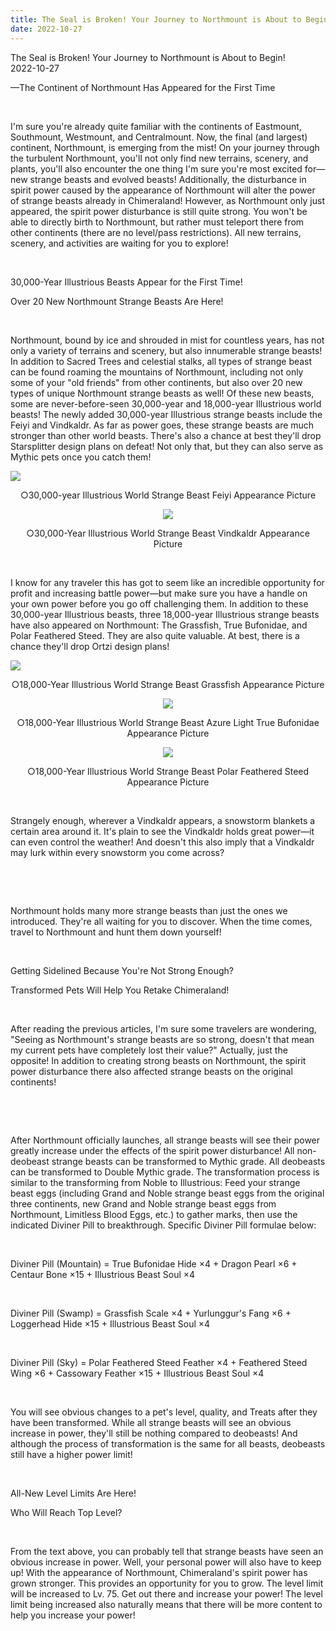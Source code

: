 ```yaml
---
title: The Seal is Broken! Your Journey to Northmount is About to Begin!
date: 2022-10-27
---
```


<div class="news_detail scrollbar"><div class="news_title">The Seal is Broken! Your Journey to Northmount is About to Begin!</div><div class="news_date">2022-10-27</div><div id="news_player"></div><div>
<p>—The Continent of Northmount Has Appeared for the First Time</p>
<p>&nbsp;</p>
<p>I'm sure you're already quite familiar with the continents of Eastmount, Southmount, Westmount, and Centralmount. Now, the final (and largest) continent, Northmount, is emerging from the mist! On your journey through the turbulent Northmount, you'll not only find new terrains, scenery, and plants, you'll also encounter the one thing I'm sure you're most excited for—new strange beasts and evolved beasts! Additionally, the disturbance in spirit power caused by the appearance of Northmount will alter the power of strange beasts already in Chimeraland! However, as Northmount only just appeared, the spirit power disturbance is still quite strong. You won't be able to directly birth to Northmount, but rather must teleport there from other continents (there are no level/pass restrictions). All new terrains, scenery, and activities are waiting for you to explore!</p>
<p>&nbsp;</p>
<p>30,000-Year Illustrious Beasts Appear for the First Time!</p>
<p>Over 20 New Northmount Strange Beasts Are Here!</p>
<p>&nbsp;</p>
<p>Northmount, bound by ice and shrouded in mist for countless years, has not only a variety of terrains and scenery, but also innumerable strange beasts! In addition to Sacred Trees and celestial stalks, all types of strange beast can be found roaming the mountains of Northmount, including not only some of your "old friends" from other continents, but also over 20 new types of unique Northmount strange beasts as well! Of these new beasts, some are never-before-seen 30,000-year and 18,000-year Illustrious world beasts! The newly added 30,000-year Illustrious strange beasts include the Feiyi and Vindkaldr. As far as power goes, these strange beasts are much stronger than other world beasts. There's also a chance at best they'll drop Starsplitter design plans on defeat! Not only that, but they can also serve as Mythic pets once you catch them!</p>
<p><img style="display: block; margin-left: auto; margin-right: auto;" src="https://sg-chimeraland.playerinfinite.com/cms/nrft/feeds/pic/15a01c95242f91b8b189da41d0ff0e08.png"></p>
<p style="text-align: center;">○30,000-year Illustrious World Strange Beast Feiyi Appearance Picture</p>
<p style="text-align: center;"><img src="https://sg-chimeraland.playerinfinite.com/cms/nrft/feeds/pic/6d854ed098d67e395f209acc00e8026d.png"></p>
<p style="text-align: center;">○30,000-Year Illustrious World Strange Beast Vindkaldr Appearance Picture</p>
<p>&nbsp;</p>
<p>I know for any traveler this has got to seem like an incredible opportunity for profit and increasing battle power—but make sure you have a handle on your own power before you go off challenging them. In addition to these 30,000-year Illustrious beasts, three 18,000-year Illustrious strange beasts have also appeared on Northmount: The Grassfish, True Bufonidae, and Polar Feathered Steed. They are also quite valuable. At best, there is a chance they'll drop Ortzi design plans!</p>
<p><img style="display: block; margin-left: auto; margin-right: auto;" src="https://sg-chimeraland.playerinfinite.com/cms/nrft/feeds/pic/ff40e68d8d434be311333a883fbc59a9.png"></p>
<p style="text-align: center;">○18,000-Year Illustrious World Strange Beast Grassfish Appearance Picture</p>
<p style="text-align: center;"><img src="https://sg-chimeraland.playerinfinite.com/cms/nrft/feeds/pic/f64efa33856210a3d1f61d2b27ec0500.png"></p>
<p style="text-align: center;">○18,000-Year Illustrious World Strange Beast Azure Light True Bufonidae Appearance Picture</p>
<p style="text-align: center;"><img src="https://sg-chimeraland.playerinfinite.com/cms/nrft/feeds/pic/bf430a89dfc83eecc743e1ca4c55b024.png"></p>
<p style="text-align: center;">○18,000-Year Illustrious World Strange Beast Polar Feathered Steed Appearance Picture</p>
<p>&nbsp;</p>
<p>Strangely enough, wherever a Vindkaldr appears, a snowstorm blankets a certain area around it. It's plain to see the Vindkaldr holds great power—it can even control the weather! And doesn't this also imply that a Vindkaldr may lurk within every snowstorm you come across?</p>
<p>&nbsp;</p>
<p>&nbsp;</p>
<p>Northmount holds many more strange beasts than just the ones we introduced. They're all waiting for you to discover. When the time comes, travel to Northmount and hunt them down yourself!</p>
<p>&nbsp;</p>
<p>Getting Sidelined Because You're Not Strong Enough?</p>
<p>Transformed Pets Will Help You Retake Chimeraland!</p>
<p>&nbsp;</p>
<p>After reading the previous articles, I'm sure some travelers are wondering, "Seeing as Northmount's strange beasts are so strong, doesn't that mean my current pets have completely lost their value?" Actually, just the opposite! In addition to creating strong beasts on Northmount, the spirit power disturbance there also affected strange beasts on the original continents!</p>
<p>&nbsp;</p>
<p>&nbsp;</p>
<p>After Northmount officially launches, all strange beasts will see their power greatly increase under the effects of the spirit power disturbance! All non-deobeast strange beasts can be transformed to Mythic grade. All deobeasts can be transformed to Double Mythic grade. The transformation process is similar to the transforming from Noble to Illustrious: Feed your strange beast eggs (including Grand and Noble strange beast eggs from the original three continents, new Grand and Noble strange beast eggs from Northmount, Limitless Blood Eggs, etc.) to gather marks, then use the indicated Diviner Pill to breakthrough. Specific Diviner Pill formulae below:</p>
<p>&nbsp;</p>
<p>Diviner Pill (Mountain) = True Bufonidae Hide ×4 + Dragon Pearl ×6 + Centaur Bone ×15 + Illustrious Beast Soul ×4</p>
<p>&nbsp;</p>
<p>Diviner Pill (Swamp) = Grassfish Scale ×4 + Yurlunggur's Fang ×6 + Loggerhead Hide ×15 + Illustrious Beast Soul ×4</p>
<p>&nbsp;</p>
<p>Diviner Pill (Sky) = Polar Feathered Steed Feather ×4 + Feathered Steed Wing ×6 + Cassowary Feather ×15 + Illustrious Beast Soul ×4</p>
<p>&nbsp;</p>
<p>You will see obvious changes to a pet's level, quality, and Treats after they have been transformed. While all strange beasts will see an obvious increase in power, they'll still be nothing compared to deobeasts! And although the process of transformation is the same for all beasts, deobeasts still have a higher power limit!</p>
<p>&nbsp;</p>
<p>All-New Level Limits Are Here!</p>
<p>Who Will Reach Top Level?</p>
<p>&nbsp;</p>
<p>From the text above, you can probably tell that strange beasts have seen an obvious increase in power. Well, your personal power will also have to keep up! With the appearance of Northmount, Chimeraland's spirit power has grown stronger. This provides an opportunity for you to grow. The level limit will be increased to Lv. 75. Get out there and increase your power! The level limit being increased also naturally means that there will be more content to help you increase your power!</p>
<p>&nbsp;</p>
</div></div>